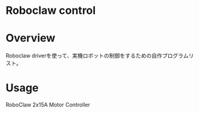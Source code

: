 # Roboclaw control
# Overview
Roboclaw driverを使って、実機ロボットの制御をするための自作プログラムリスト。

# Usage
RoboClaw 2x15A Motor Controller
